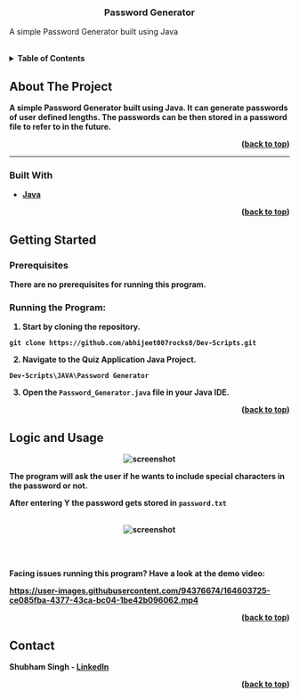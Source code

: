 
  

<h3  align="center">Password Generator</h3>

  

  

<p  align="center">

A simple Password Generator built using Java

</p>

  

<br />

  

  

<details>

  

<summary><b>Table of Contents</summary>

  

<ol>

  

<li>

  

<a  href="#about-the-project">About The Project</a>

  

<ul>

  

<li><a  href="#built-with">Built With</a></li>

  

</ul>

  

  

<a  href="#getting-started">Getting Started</a>

  

<ul>

  

<li><a  href="#prerequisites">Prerequisites</a></li>

  

</ul>

  

</li>

  

<li><a  href="#logic-and-usage">Logic and Usage</a></li>

  

</li>

  

<li><a  href="#contact">Contact</a></li>

  

</ol>

  

</details>

  

  

## About The Project

  

  

A simple Password Generator built using Java. It can generate passwords of user defined lengths. The passwords can be then stored in a password file to refer to in the future.

  

  

<p  align="right">(<a  href="#top">back to top</a>)</p>

  

  

<hr>

  

  

### Built With

  

  

* [Java](https://www.java.com/en/)

  

  

<p  align="right">(<a  href="#top">back to top</a>)</p>

  

  

## Getting Started

  

  

### Prerequisites

  

  

There are no prerequisites for running this program.

  

  

### Running the Program:

  
  
1. Start by cloning the repository.
```
git clone https://github.com/abhijeet007rocks8/Dev-Scripts.git
```

  

2. Navigate to the Quiz Application Java Project.

  

```
Dev-Scripts\JAVA\Password Generator
```

  

3. Open the `Password_Generator.java` file in your Java IDE.

  

  

<p  align="right">(<a  href="#top">back to top</a>)</p>

  

  

## Logic and Usage

  

  

<div  align="center">

  

<img  src="https://raw.githubusercontent.com/LiQuiD-404/Dev-Scripts/secondary-branch/JAVA/Password%20Generator/snips/snip1.png"  alt="screenshot" >


</div>

The program will ask the user if he wants to include special characters in the password or not.<br>

After entering **Y** the password gets stored in `password.txt`

<br>

 <div  align="center">

<img  src="https://raw.githubusercontent.com/LiQuiD-404/Dev-Scripts/secondary-branch/JAVA/Password%20Generator/snips/snip2.png"  alt="screenshot" >
</div>

  
  
  

<br><br>

  

  

Facing issues running this program? Have a look at the demo video:

  


https://user-images.githubusercontent.com/94376674/164603725-ce085fba-4377-43ca-bc04-1be42b096062.mp4


  


  
  
  

  

<p  align="right">(<a  href="#top">back to top</a>)</p>

  

  

## Contact

  

  

Shubham Singh - [LinkedIn](https://www.linkedin.com/in/shubham-singh-519769220/)

  

  

<p  align="right">(<a  href="#top">back to top</a>)</p>
